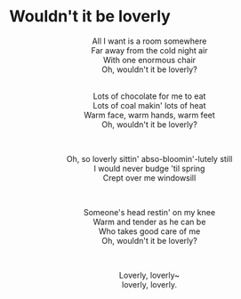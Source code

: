 # Wouldn't it be loverly

<div style="text-align: center">
All I want is a room somewhere <br/>
Far away from the cold night air <br/>
With one enormous chair <br/>
Oh, wouldn't it be loverly? <br/>

<br/>

Lots of chocolate for me to eat <br/>
Lots of coal makin' lots of heat <br/>
Warm face, warm hands, warm feet <br/>
Oh, wouldn't it be loverly? <br/>

<br/>

Oh, so loverly sittin' abso-bloomin'-lutely still <br/>
I would never budge 'til spring <br/>
Crept over me windowsill <br/>

<br/>

Someone's head restin' on my knee <br/>
Warm and tender as he can be <br/>
Who takes good care of me <br/>
Oh, wouldn't it be loverly? <br/>

<br/>

Loverly, loverly~ <br/>
loverly, loverly.
<div>